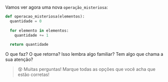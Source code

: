Vamos ver agora uma nova `operação_misteriosa`:

```python
def operacao_misteriosa(elementos):
  quantidade = 0
 
  for elemento in elementos:
	quantidade += 1
    
  return quantidade
```
O que faz? O que retorna? Isso lembra algo familiar? Tem algo que chama a sua atenção?

> :dizzy_face: Muitas perguntas! Marque todas as opções que você acha que estão corretas!
